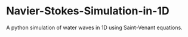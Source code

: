 # Navier-Stokes-Simulation-in-1D
A python simulation of water waves in 1D using Saint-Venant equations.
